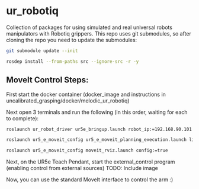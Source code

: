 # ur_robotiq
Collection of packages for using simulated and real universal robots manipulators with Robotiq grippers. This repo uses git submodules, so after cloning the repo you need to update the submodules:


``` bash
git submodule update --init
```
``` bash
rosdep install --from-paths src --ignore-src -r -y
```

## MoveIt Control Steps:

First start the docker container (docker_image and instructions in uncalibrated_grasping/docker/melodic_ur_robotiq)

Next open 3 terminals and run the following (in this order, waiting for each to complete):
``` bash
roslaunch ur_robot_driver ur5e_bringup.launch robot_ip:=192.168.90.101 limited:=true info:=true
```
``` bash
roslaunch ur5_e_moveit_config ur5_e_moveit_planning_execution.launch limited:=true info:=true
```
``` bash
roslaunch ur5_e_moveit_config moveit_rviz.launch config:=true

```

Next, on the UR5e Teach Pendant, start the external_control program (enabling control from external sources)
TODO: Include image

Now, you can use the standard MoveIt interface to control the arm :)
